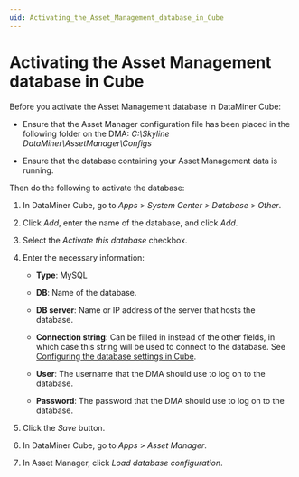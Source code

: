 ```yaml
---
uid: Activating_the_Asset_Management_database_in_Cube
---
```


# Activating the Asset Management database in Cube

Before you activate the Asset Management database in DataMiner Cube:

- Ensure that the Asset Manager configuration file has been placed in the following folder on the DMA: *C:\\Skyline DataMiner\\AssetManager\\Configs*

- Ensure that the database containing your Asset Management data is running.

Then do the following to activate the database:

1. In DataMiner Cube, go to *Apps* > *System Center \>* *Database* > *Other*.

1. Click *Add*, enter the name of the database, and click *Add*.

1. Select the *Activate this database* checkbox.

1. Enter the necessary information:

   - **Type**: MySQL

   - **DB**: Name of the database.

   - **DB server**: Name or IP address of the server that hosts the database.

   - **Connection string**: Can be filled in instead of the other fields, in which case this string will be used to connect to the database. See [Configuring the database settings in Cube](xref:Configuring_the_database_settings_in_Cube).

   - **User**: The username that the DMA should use to log on to the database.

   - **Password**: The password that the DMA should use to log on to the database.

1. Click the *Save* button.

1. In DataMiner Cube, go to *Apps* > *Asset Manager*.

1. In Asset Manager, click *Load database configuration*.
